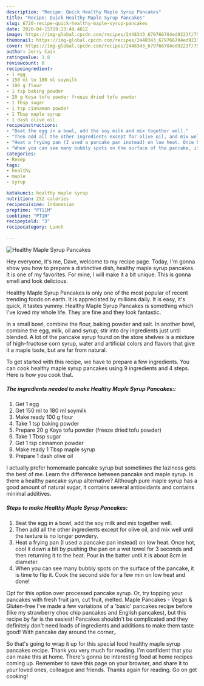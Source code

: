 ```yaml
---
description: "Recipe: Quick Healthy Maple Syrup Pancakes"
title: "Recipe: Quick Healthy Maple Syrup Pancakes"
slug: 6720-recipe-quick-healthy-maple-syrup-pancakes
date: 2020-04-15T19:23:49.481Z
image: https://img-global.cpcdn.com/recipes/2448343_679766704ed9223f/751x532cq70/healthy-maple-syrup-pancakes-recipe-main-photo.jpg
thumbnail: https://img-global.cpcdn.com/recipes/2448343_679766704ed9223f/751x532cq70/healthy-maple-syrup-pancakes-recipe-main-photo.jpg
cover: https://img-global.cpcdn.com/recipes/2448343_679766704ed9223f/751x532cq70/healthy-maple-syrup-pancakes-recipe-main-photo.jpg
author: Jerry Cain
ratingvalue: 3.8
reviewcount: 6
recipeingredient:
- 1 egg
- 150 ml to 180 ml soymilk
- 100 g flour
- 1 tsp baking powder
- 20 g Koya tofu powder freeze dried tofu powder
- 1 Tbsp sugar
- 1 tsp cinnamon powder
- 1 Tbsp maple syrup
- 1 dash olive oil
recipeinstructions:
- "Beat the egg in a bowl, add the soy milk and mix together well."
- "Then add all the other ingredients except for olive oil, and mix well until the texture is no longer powdery."
- "Heat a frying pan (I used a pancake pan instead) on low heat. Once hot, cool it down a bit by pushing the pan on a wet towel for 3 seconds and then returning it to the heat. Pour in the batter until it is about 8cm in diameter."
- "When you can see many bubbly spots on the surface of the pancake, it is time to flip it. Cook the second side for a few min on low heat and done!"
categories:
- Resep
tags:
- healthy
- maple
- syrup

katakunci: healthy maple syrup
nutrition: 252 calories
recipecuisine: Indonesian
preptime: "PT11M"
cooktime: "PT1H"
recipeyield: "3"
recipecategory: Lunch

---
```



![Healthy Maple Syrup Pancakes](https://img-global.cpcdn.com/recipes/2448343_679766704ed9223f/751x532cq70/healthy-maple-syrup-pancakes-recipe-main-photo.jpg)

Hey everyone, it's me, Dave, welcome to my recipe page. Today, I'm gonna show you how to prepare a distinctive dish, healthy maple syrup pancakes. It is one of my favorites. For mine, I will make it a bit unique. This is gonna smell and look delicious.

Healthy Maple Syrup Pancakes is only one of the most popular of recent trending foods on earth. It is appreciated by millions daily. It is easy, it's quick, it tastes yummy. Healthy Maple Syrup Pancakes is something which I've loved my whole life. They are fine and they look fantastic.

In a small bowl, combine the flour, baking powder and salt. In another bowl, combine the egg, milk, oil and syrup; stir into dry ingredients just until blended. A lot of the pancake syrup found on the store shelves is a mixture of high-fructose corn syrup, water and artificial colors and flavors that give it a maple taste, but are far from natural.


To get started with this recipe, we have to prepare a few ingredients. You can cook healthy maple syrup pancakes using 9 ingredients and 4 steps. Here is how you cook that.

##### The ingredients needed to make Healthy Maple Syrup Pancakes::

1. Get 1 egg
1. Get 150 ml to 180 ml soymilk
1. Make ready 100 g flour
1. Take 1 tsp baking powder
1. Prepare 20 g Koya tofu powder (freeze dried tofu powder)
1. Take 1 Tbsp sugar
1. Get 1 tsp cinnamon powder
1. Make ready 1 Tbsp maple syrup
1. Prepare 1 dash olive oil


I actually prefer homemade pancake syrup but sometimes the laziness gets the best of me. Learn the difference between pancake and maple syrup. Is there a healthy pancake syrup alternative? Although pure maple syrup has a good amount of natural sugar, it contains several antioxidants and contains minimal additives. 

##### Steps to make Healthy Maple Syrup Pancakes:

1. Beat the egg in a bowl, add the soy milk and mix together well.
1. Then add all the other ingredients except for olive oil, and mix well until the texture is no longer powdery.
1. Heat a frying pan (I used a pancake pan instead) on low heat. Once hot, cool it down a bit by pushing the pan on a wet towel for 3 seconds and then returning it to the heat. Pour in the batter until it is about 8cm in diameter.
1. When you can see many bubbly spots on the surface of the pancake, it is time to flip it. Cook the second side for a few min on low heat and done!


Opt for this option over processed pancake syrup. Or, try topping your pancakes with fresh fruit jam, cut fruit, melted. Maple Pancakes - Vegan &amp; Gluten-free I&#39;ve made a few variations of a &#39;basic&#39; pancakes recipe before (like my strawberry choc chip pancakes and English pancakes), but this recipe by far is the easiest! Pancakes shouldn&#39;t be complicated and they definitely don&#39;t need loads of ingredients and additions to make them taste good! With pancake day around the corner,. 

So that's going to wrap it up for this special food healthy maple syrup pancakes recipe. Thank you very much for reading. I'm confident that you can make this at home. There's gonna be interesting food at home recipes coming up. Remember to save this page on your browser, and share it to your loved ones, colleague and friends. Thanks again for reading. Go on get cooking!
